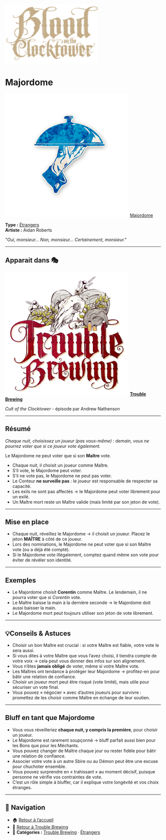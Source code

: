 <p align="left">
  <a href="/botc-fr-bambi/">
    <img src="../images/logo.png" alt="Accueil BotC FR" width="300">
  </a>
</p>

# Majordome

[<img src="../images/Icon_butler.png" alt="Majordome" width="400">](majordome.md) [Majordome](../tb_roles/majordome.md)


**Type :** [Étrangers](../etrangers.md)  
**Artiste :** Aidan Roberts  

*"Oui, monsieur... Non, monsieur... Certainement, monsieur."*

---

## Apparait dans 🎭 
[<img src="../images/Logo_trouble_brewing.png" alt="Trouble Brewing" width="400">](../trouble_brewing.md) [**Trouble Brewing**](../trouble_brewing.md)  

*Cult of the Clocktower* - épisode par Andrew Nathenson 

---

## Résumé
*Chaque nuit, choisissez un joueur (pas vous-même) : demain, vous ne pourrez voter que si ce joueur vote également.*  

Le Majordome ne peut voter que si son **Maître** vote.  

- Chaque nuit, il choisit un joueur comme Maître.  
- S’il vote, le Majordome peut voter.  
- S’il ne vote pas, le Majordome ne peut pas voter.  
- Le Conteur **ne surveille pas** : le joueur est responsable de respecter sa capacité.  
- Les exils ne sont pas affectés → le Majordome peut voter librement pour un exilé.  
- Un Maître mort reste un Maître valide (mais limité par son jeton de vote).  

---

## Mise en place
- Chaque nuit, réveillez le Majordome → il choisit un joueur. Placez le jeton **MAÎTRE** à côté de ce joueur.  
- Lors des nominations, le Majordome ne peut voter que si son Maître vote (ou a déjà été compté).  
- Si le Majordome vote illégalement, comptez quand même son vote pour éviter de révéler son identité.  

---

## Exemples
- Le Majordome choisit **Corentin** comme Maître. Le lendemain, il ne pourra voter que si *Corentin* vote.  
- Le Maître baisse la main à la dernière seconde → le Majordome doit aussi baisser la main.  
- Le Majordome mort peut toujours utiliser son jeton de vote librement.  

---

## 💡Conseils & Astuces
- Choisir un bon Maître est crucial : si votre Maître est fiable, votre vote le sera aussi.  
- Si vous dites à votre Maître que vous l’avez choisi, il tiendra compte de votre voix → cela peut vous donner des infos sur son alignement.  
- Vous n’êtes **jamais obligé** de voter, même si votre Maître vote.  
- Les Maîtres ont tendance à protéger leur Majordome → profitez-en pour bâtir une relation de confiance.  
- Choisir un joueur mort peut être risqué (vote limité), mais utile pour sécuriser un vote final.  
- Vous pouvez « négocier » avec d’autres joueurs pour survivre : promettez de les choisir comme Maître en échange de leur soutien.  

---

## Bluff en tant que Majordome
- Vous vous réveilleriez **chaque nuit, y compris la première**, pour choisir un joueur.  
- Le Majordome est rarement soupçonné → bluff parfait aussi bien pour les Bons que pour les Méchants.  
- Vous pouvez changer de Maître chaque jour ou rester fidèle pour bâtir une relation de confiance.  
- Associer votre vote à un autre Sbire ou au Démon peut être une excuse pour chuchoter ensemble.  
- Vous pouvez surprendre en « trahissant » au moment décisif, puisque personne ne vérifie vos contraintes de vote.  
- C’est un rôle simple à bluffer, car il explique votre longévité et vos choix étranges.  

---

## 📂 Navigation 

- 🏠 [Retour à l’accueil](/botc-fr-bambi/)  
- 🍺 [Retour à Trouble Brewing](../trouble_brewing.md)  
- 📂 **Catégories :** [Trouble Brewing](../trouble_brewing.md) · [Étrangers](../etrangers.md) 
